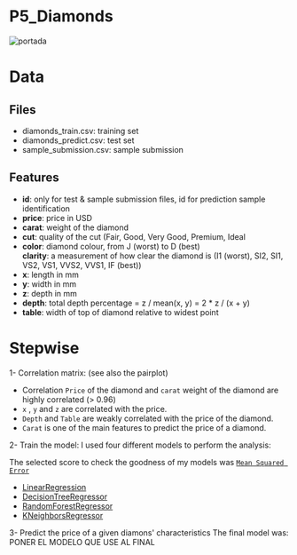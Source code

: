 # P5_Diamonds
![portada]()

# Data
## Files
  -  diamonds_train.csv: training set
  -  diamonds_predict.csv: test set
  -  sample_submission.csv: sample submission

## Features  
- **id**: only for test & sample submission files, id for prediction sample identification  
- **price**: price in USD  
- **carat**: weight of the diamond  
- **cut**: quality of the cut (Fair, Good, Very Good, Premium, Ideal  
- **color**: diamond colour, from J (worst) to D (best)  
**clarity**: a measurement of how clear the diamond is (I1 (worst), SI2, SI1, VS2, VS1, VVS2, VVS1, IF (best))  
- **x**: length in mm  
- **y**: width in mm  
- **z**: depth in mm  
- **depth**: total depth percentage = z / mean(x, y) = 2 * z / (x + y)  
- **table**: width of top of diamond relative to widest point 

# Stepwise 
 1- Correlation matrix: (see also the pairplot)
  - Correlation `Price` of the diamond and `carat` weight of the diamond are highly correlated (> 0.96)
  - `x` , `y` and `z` are correlated with the price.
  - `Depth` and `Table` are weakly correlated with the price of the diamond.
  - `Carat` is one of the main features to predict the price of a diamond.

 2- Train the model: I used four different models to perform the analysis: 

 The selected score to check the goodness of my models was [`Mean Squared Error`](https://scikit-learn.org/stable/modules/generated/sklearn.metrics.mean_squared_error.html)
 
   - [LinearRegression](https://scikit-learn.org/stable/modules/generated/sklearn.linear_model.LinearRegression.html)
   - [DecisionTreeRegressor](https://scikit-learn.org/stable/modules/generated/sklearn.tree.DecisionTreeRegressor.html)
   - [RandomForestRegressor](https://scikit-learn.org/stable/modules/generated/sklearn.ensemble.RandomForestRegressor.html)
   - [KNeighborsRegressor](https://scikit-learn.org/stable/modules/generated/sklearn.neighbors.KNeighborsRegressor.html)

 3- Predict the price of a given diamons' characteristics
 The final model was: PONER EL MODELO QUE USE AL FINAL


                


 
